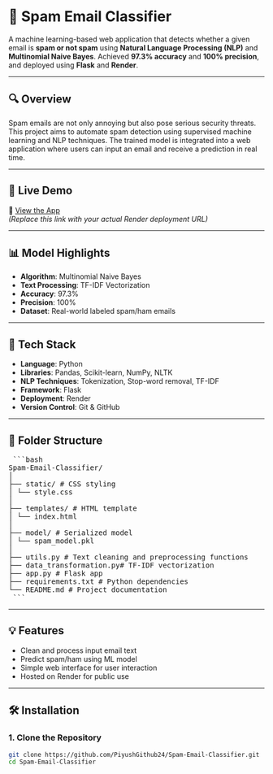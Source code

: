 # 📧 Spam Email Classifier

A machine learning-based web application that detects whether a given email is **spam or not spam** using **Natural Language Processing (NLP)** and **Multinomial Naive Bayes**. Achieved **97.3% accuracy** and **100% precision**, and deployed using **Flask** and **Render**.

---

## 🔍 Overview

Spam emails are not only annoying but also pose serious security threats. This project aims to automate spam detection using supervised machine learning and NLP techniques. The trained model is integrated into a web application where users can input an email and receive a prediction in real time.

---

## 🚀 Live Demo

🔗 [View the App](https://spam-email-classifier.onrender.com)  
*(Replace this link with your actual Render deployment URL)*

---

## 📊 Model Highlights

- **Algorithm**: Multinomial Naive Bayes
- **Text Processing**: TF-IDF Vectorization
- **Accuracy**: 97.3%
- **Precision**: 100%
- **Dataset**: Real-world labeled spam/ham emails

---

## 🧰 Tech Stack

- **Language**: Python
- **Libraries**: Pandas, Scikit-learn, NumPy, NLTK
- **NLP Techniques**: Tokenization, Stop-word removal, TF-IDF
- **Framework**: Flask
- **Deployment**: Render
- **Version Control**: Git & GitHub

---

## 📁 Folder Structure
<pre> ```bash
Spam-Email-Classifier/
│
├── static/ # CSS styling
│ └── style.css
│
├── templates/ # HTML template
│ └── index.html
│
├── model/ # Serialized model
│ └── spam_model.pkl
│
├── utils.py # Text cleaning and preprocessing functions
├── data_transformation.py# TF-IDF vectorization
├── app.py # Flask app
├── requirements.txt # Python dependencies
└── README.md # Project documentation
 ``` </pre>

---

## 💡 Features

- Clean and process input email text
- Predict spam/ham using ML model
- Simple web interface for user interaction
- Hosted on Render for public use

---

## 🛠 Installation

### 1. Clone the Repository

```bash
git clone https://github.com/PiyushGithub24/Spam-Email-Classifier.git
cd Spam-Email-Classifier

